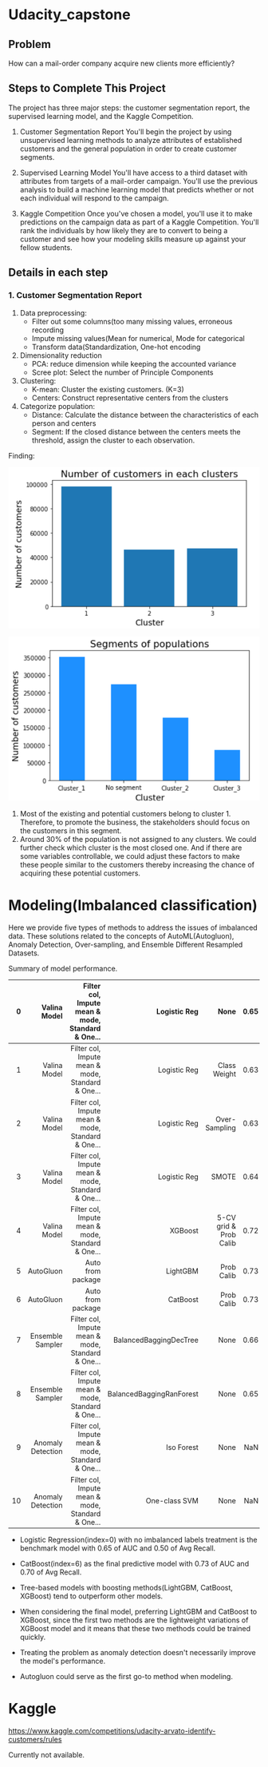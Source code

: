 # Udacity_capstone

## Problem

How can a mail-order company acquire new clients more efficiently?

## Steps to Complete This Project
The project has three major steps: the customer segmentation report, the supervised learning model, and the Kaggle Competition.

1. Customer Segmentation Report
You'll begin the project by using unsupervised learning methods to analyze attributes of established customers and the general population in order to create customer segments.

2. Supervised Learning Model
You'll have access to a third dataset with attributes from targets of a mail-order campaign. You'll use the previous analysis to build a machine learning model that predicts whether or not each individual will respond to the campaign.

3. Kaggle Competition
Once you've chosen a model, you'll use it to make predictions on the campaign data as part of a Kaggle Competition. You'll rank the individuals by how likely they are to convert to being a customer and see how your modeling skills measure up against your fellow students.

## Details in each step

### 1. Customer Segmentation Report

1. Data preprocessing: 
    * Filter out some columns(too many missing values, erroneous recording
    * Impute missing values(Mean for numerical, Mode for categorical
    * Transform data(Standardization, One-hot encoding
2. Dimensionality reduction
    * PCA: reduce dimension while keeping the accounted variance
    * Scree plot: Select the number of Principle Components
3. Clustering:
    * K-mean: Cluster the existing customers. (K=3)
    * Centers: Construct representative centers from the clusters
4. Categorize population:
    * Distance: Calculate the distance between the characteristics of each person and centers
    * Segment: If the closed distance between the centers meets the threshold, assign the cluster to each observation.

Finding:

![Customer](https://github.com/yuting1214/Udacity_capstone/blob/main/plots/customer.png)

![Population](https://github.com/yuting1214/Udacity_capstone/blob/main/plots/popu.png)

1. Most of the existing and potential customers belong to cluster 1. Therefore, to promote the business, the stakeholders should focus on the customers in this segment. 
2. Around 30% of the population is not assigned to any clusters. We could further check which cluster is the most closed one. And if there are some variables controllable, we could adjust these factors to make these people similar to the customers thereby increasing the chance of acquiring these potential customers.

# Modeling(Imbalanced classification)

Here we provide five types of methods to address the issues of imbalanced data.
These solutions related to the concepts of AutoML(Autogluon), Anomaly Detection, Over-sampling, and Ensemble Different Resampled Datasets.

Summary of model performance.

|  0 |      Valina Model | Filter col, Impute mean & mode, Standard & One... |             Logistic Reg |                   None | 0.65 | 0.50 |  NaN |
|---:|------------------:|--------------------------------------------------:|-------------------------:|-----------------------:|-----:|-----:|-----:|
|  1 |      Valina Model | Filter col, Impute mean & mode, Standard & One... |             Logistic Reg |           Class Weight | 0.63 | 0.57 |  NaN |
|  2 |      Valina Model | Filter col, Impute mean & mode, Standard & One... |             Logistic Reg |          Over-Sampling | 0.63 | 0.57 |  NaN |
|  3 |      Valina Model | Filter col, Impute mean & mode, Standard & One... |             Logistic Reg |                  SMOTE | 0.64 | 0.57 |  NaN |
|  4 |      Valina Model | Filter col, Impute mean & mode, Standard & One... |                  XGBoost | 5-CV grid & Prob Calib | 0.72 | 0.70 | 0.03 |
|  5 |         AutoGluon |                                 Auto from package |                 LightGBM |             Prob Calib | 0.73 | 0.69 | 0.02 |
|  6 |         AutoGluon |                                 Auto from package |                 CatBoost |             Prob Calib | 0.73 | 0.70 | 0.03 |
|  7 |  Ensemble Sampler | Filter col, Impute mean & mode, Standard & One... |   BalancedBaggingDecTree |                   None | 0.66 | 0.66 | 0.03 |
|  8 |  Ensemble Sampler | Filter col, Impute mean & mode, Standard & One... | BalancedBaggingRanForest |                   None | 0.65 | 0.65 | 0.02 |
|  9 | Anomaly Detection | Filter col, Impute mean & mode, Standard & One... |               Iso Forest |                   None |  NaN | 0.51 | 0.02 |
| 10 | Anomaly Detection | Filter col, Impute mean & mode, Standard & One... |            One-class SVM |                   None |  NaN | 0.48 | 0.02 |

* Logistic Regression(index=0) with no imbalanced labels treatment is the benchmark model with 0.65 of AUC and 0.50 of Avg Recall. 

* CatBoost(index=6) as the final predictive model with 0.73 of AUC and 0.70 of Avg Recall.

* Tree-based models with boosting methods(LightGBM, CatBoost, XGBoost) tend to outperform other models.

* When considering the final model, preferring LightGBM and CatBoost to XGBoost, since the first two methods are the lightweight variations of XGBoost model and it means that these two methods could be trained quickly.

* Treating the problem as anomaly detection doesn't necessarily improve the model's performance.

* Autogluon could serve as the first go-to method when modeling.

# Kaggle 

https://www.kaggle.com/competitions/udacity-arvato-identify-customers/rules

Currently not available.
